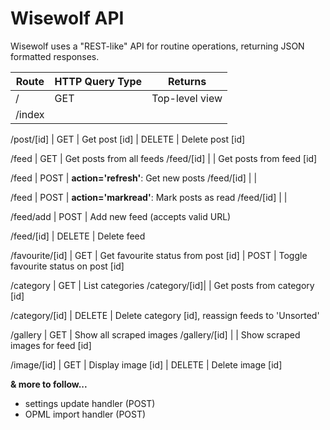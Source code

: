 Wisewolf API
============

Wisewolf uses a "REST-like" API for routine operations, returning JSON formatted responses.

Route       | HTTP Query Type | Returns
--------------|-----------------|------------------------------
/         | GET  | Top-level view
/index    |                 |

/post/[id]    | GET             | Get post [id]
| DELETE  | Delete post [id]

/feed       | GET  | Get posts from all feeds
/feed/[id]    |   | Get posts from feed [id]

/feed       | POST  | **action='refresh'**: Get new posts
/feed/[id]    |   |
  
/feed       | POST  | **action='markread'**: Mark posts as read
/feed/[id]    |   |

/feed/add     | POST  | Add new feed (accepts valid URL)

/feed/[id]    | DELETE  | Delete feed

/favourite/[id] | GET           | Get favourite status from post [id]
        | POST            | Toggle favourite status on post [id]

/category     | GET  | List categories
/category/[id]|   | Get posts from category [id]

/category/[id] | DELETE  | Delete category [id], reassign feeds to 'Unsorted'

/gallery      | GET  | Show all scraped images
/gallery/[id] |   | Show scraped images for feed [id]  

/image/[id]   | GET  | Display image [id]
       | DELETE  | Delete image [id]

**& more to follow...**

- settings update handler (POST)
- OPML import handler (POST)
